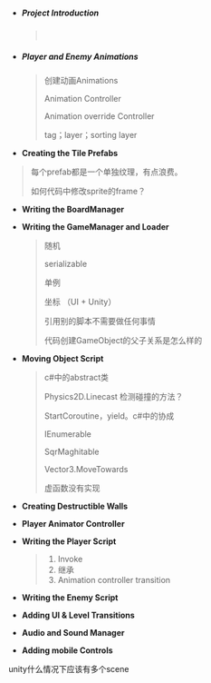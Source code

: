 - ##### Project Introduction

  > ​

- ##### Player and Enemy Animations

  > 创建动画Animations
  >
  > Animation Controller
  >
  > Animation override Controller
  >
  > tag；layer；sorting layer

-  **Creating the Tile Prefabs**

  > 每个prefab都是一个单独纹理，有点浪费。
  >
  > 如何代码中修改sprite的frame？

- **Writing the BoardManager**

- **Writing the GameManager and Loader**

  > 随机
  >
  > serializable
  >
  > 单例
  >
  > 坐标 （UI + Unity）
  >
  > 引用别的脚本不需要做任何事情
  >
  > 代码创建GameObject的父子关系是怎么样的

- **Moving Object Script**

  > c#中的abstract类
  >
  > Physics2D.Linecast 检测碰撞的方法？
  >
  > StartCoroutine，yield。c#中的协成
  >
  > IEnumerable
  >
  > SqrMaghitable
  >
  > Vector3.MoveTowards
  >
  > 虚函数没有实现

- **Creating Destructible Walls**

- **Player Animator Controller**

- **Writing the Player Script**

  > 1. Invoke
  > 2. 继承
  > 3. Animation controller transition

- **Writing the Enemy Script**

- **Adding UI & Level Transitions**

- **Audio and Sound Manager**

- **Adding mobile Controls**

unity什么情况下应该有多个scene